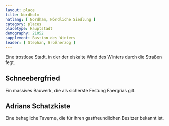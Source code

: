 ```yaml
---
layout: place
title: Nordholm
natlang: [ Nordham, Nördliche Siedlung ]
category: places
placetype: Hauptstadt
demography: 21052
supplement: Bastion des Winters
leader: [ Stephan, Großherzog ]
---
```


Eine trostlose Stadt, in der der eiskalte Wind des Winters durch die Straßen fegt.

<!--more-->

## Schneebergfried

Ein massives Bauwerk, die als sicherste Festung Faergrias gilt.

## Adrians Schatzkiste

Eine behagliche Taverne, die für ihren gastfreundlichen Besitzer bekannt ist.